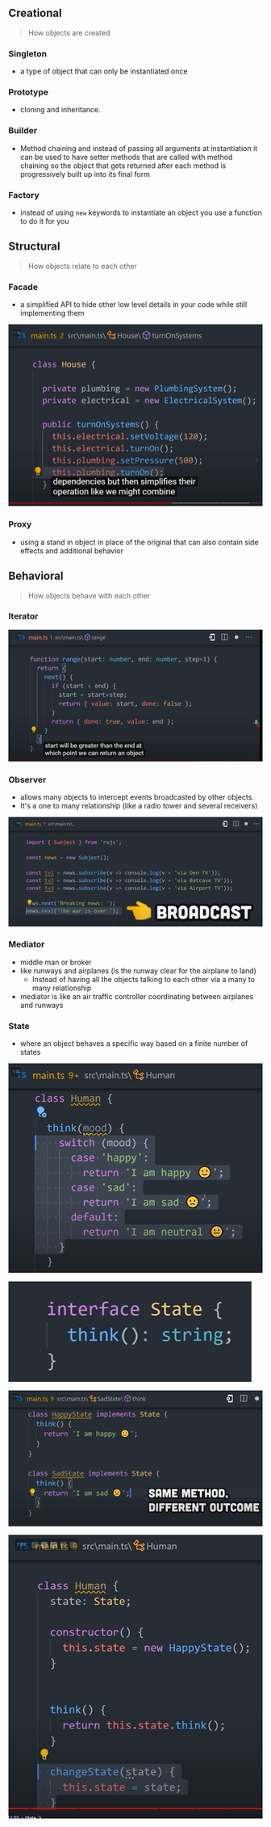 
## Creational

> How objects are created

### Singleton

- a type of object that can only be instantiated once

### Prototype

- cloning and inheritance. 

### Builder

- Method chaining and instead of passing all arguments at instantiation it can be used to have setter methods that are called with method chaining so the object that gets returned after each method is progressively built up into its final form

### Factory

- instead of using `new` keywords to instantiate an object you use a function to do it for you

## Structural

> How objects relate to each other

### Facade

- a simplified API to hide other low level details in your code while still implementing them

![facade pattern](/assets/images/2022-07-05-18-23-04.png)

### Proxy

- using a stand in object in place of the original that can also contain side effects and additional behavior

## Behavioral

> How objects behave with each other

### Iterator

![iterator](/assets/images/2022-07-05-18-28-20.png)

### Observer

- allows many objects to intercept events broadcasted by other objects.
- It's a one to many relationship (like a radio tower and several receivers)

![Observer](/assets/images/2022-07-05-18-30-52.png)

### Mediator

- middle man or broker
- like runways and airplanes (is the runway clear for the airplane to land)
  - Instead of having all the objects talking to each other via a many to many relationship
- mediator is like an air traffic controller coordinating between airplanes and runways

### State

- where an object behaves a specific way based on a finite number of states

![bad, switch hell](/assets/images/2022-07-05-18-34-52.png)

![state machine implementation](/assets/images/2022-07-05-18-35-17.png)

![implemented methods](/assets/images/2022-07-05-18-35-41.png)

![when state changes. object will behave in a completely different way](/assets/images/2022-07-05-18-36-02.png)